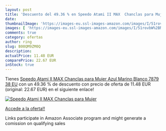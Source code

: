 ```yaml
---
layout: post
title: 'Descuento del 49.36 % en Speedo Atami II MAX  Chanclas para Mujer'
date: 
thumbnailImage: 'https://images-eu.ssl-images-amazon.com/images/I/51rovbW%2BN3L._SL200_.jpg'
images: [ 'https://images-eu.ssl-images-amazon.com/images/I/51rovbW%2BN3L._SL200_.jpg' ]
comments: true
category: ofertas
author: ring
slug: B00QM9ZM0Q
description:
actualPrice: 11.48 EUR
comparePrice: 22.67 EUR
inStock: true
---
```


Tienes [Speedo Atami II MAX  Chanclas para Mujer   Azul Marino Blanco 7879   38 EU](https://www.amazon.es/dp/B00QM9ZM0Q/?tag=tolees-21) con un 49.36 % de descuento con precio de oferta de 11.48 EUR (original: 22.67 EUR) en el siguiente enlace!

[![Speedo Atami II MAX  Chanclas para Mujer](https://images-eu.ssl-images-amazon.com/images/I/51rovbW%2BN3L._SL200_.jpg)](https://www.amazon.es/dp/B00QM9ZM0Q/?tag=tolees-21)

[Accede a la oferta!!](https://www.amazon.es/dp/B00QM9ZM0Q/?tag=tolees-21)

Links participate in Amazon Associate program and might generate a comission on qualifying sales


